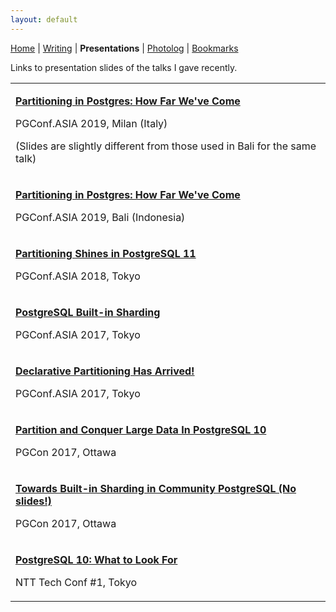 ```yaml
---
layout: default
---
```

<a href="https://amitlan.github.io/">Home</a> | <a href="https://amitlan.github.io/writing">Writing</a> | <b>Presentations</b> | <a href="https://amitlan.github.io/photolog">Photolog</a> | <a href="https://amitlan.github.io/bookmarks">Bookmarks</a>

Links to presentation slides of the talks I gave recently.

<table>
  <tr>
    <td>
		<p>
			<a href="https://s3-ap-northeast-1.amazonaws.com/amitlan.com/files/slides/pgconf-eu-2019.pdf">
				<b>Partitioning in Postgres: How Far We've Come</b>
			</a>
		</p>
		<p>
			PGConf.ASIA 2019, Milan (Italy)
		</p>
	    	<p>(Slides are slightly different from those used in Bali for the same talk)</p>
	</td>
  </tr>
  <tr>
    <td>
		<p>
			<a href="https://s3-ap-northeast-1.amazonaws.com/amitlan.com/files/slides/pgconf-asia-2019.pdf">
				<b>Partitioning in Postgres: How Far We've Come</b>
			</a>
		</p>
		<p>
			PGConf.ASIA 2019, Bali (Indonesia)
		</p>
	</td>
  </tr>
  <tr>
    <td>
		<p>
			<a href="https://s3-ap-northeast-1.amazonaws.com/amitlan.com/files/slides/pg-11-partition-shines-pgconf-asia-2018.pdf">
				<b>Partitioning Shines in PostgreSQL 11</b>
			</a>
		</p>
		<p>
			PGConf.ASIA 2018, Tokyo
		</p>
	</td>
  </tr>
  <tr>
    <td>
		<p>
			<a href="https://s3-ap-northeast-1.amazonaws.com/amitlan.com/files/slides/pg-built-in-sharding-pgconf-asia-2017.pdf">
				<b>PostgreSQL Built-in Sharding</b>
			</a>
		</p>
		<p>
			PGConf.ASIA 2017, Tokyo
		</p>
	</td>
  </tr>
  <tr>
    <td>
		<p>
			<a href="https://s3-ap-northeast-1.amazonaws.com/amitlan.com/files/slides/pg-decl-part-arrived-pgconf-asia-2017.pdf">
				<b>Declarative Partitioning Has Arrived!</b>
			</a>
		</p>
		<p>
			PGConf.ASIA 2017, Tokyo
		</p>
	</td>
  </tr>
  <tr>
    <td>
		<p>
			<a href="https://s3-ap-northeast-1.amazonaws.com/amitlan.com/files/slides/pg10-partition-pgcon-2017.pdf">
				<b>Partition and Conquer Large Data In PostgreSQL 10</b>
			</a>
		</p>
		<p>
			PGCon 2017, Ottawa
		</p>
	</td>
  </tr>
  <tr>
    <td>
		<p>
			<a href="https://www.pgcon.org/2017/schedule/events/1069.en.html">
				<b>Towards Built-in Sharding in Community PostgreSQL (No slides!)</b>
			</a>
		</p>
		<p>
			PGCon 2017, Ottawa
		</p>
	</td>
  </tr>
  <tr>
    <td>
		<p>
			<a href="https://s3-ap-northeast-1.amazonaws.com/amitlan.com/files/slides/pg10-features-ntt-techconf.pdf">
				<b>PostgreSQL 10: What to Look For</b>
			</a>
		</p>
		<p>
			NTT Tech Conf #1, Tokyo
		</p>
	</td>
  </tr>
</table>
